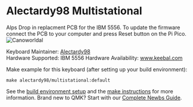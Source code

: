 # Alectardy98 Multistational

Alps Drop in replacment PCB for the IBM 5556. To update the firmware connect the PCB to your computer and press Reset button on the Pi Pico.
![Canoworldal](https://i.imgur.com/prfcTom.png)

Keyboard Maintainer: [Alectardy98](https://github.com/alectardy98)  
Hardware Supported: IBM 5556
Hardware Availability: www.keebal.com

Make example for this keyboard (after setting up your build environment):

    make alectardy98/multistational:default

See the [build environment setup](https://docs.qmk.fm/#/getting_started_build_tools) and the [make instructions](https://docs.qmk.fm/#/getting_started_make_guide) for more information. Brand new to QMK? Start with our [Complete Newbs Guide](https://docs.qmk.fm/#/newbs).
